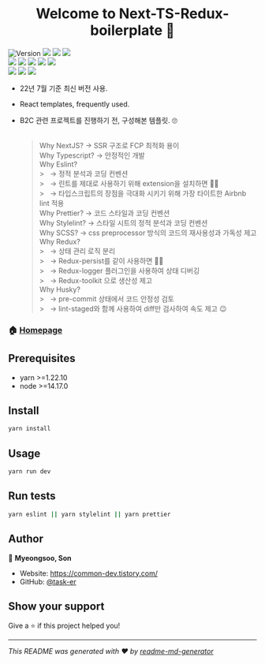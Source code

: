 <h1 align="center">Welcome to Next-TS-Redux-boilerplate 👋</h1>
<p>
  <img alt="Version" src="https://img.shields.io/badge/version-0.0.1-blue.svg?cacheSeconds=2592000" />
  <img src="https://img.shields.io/badge/yarn-%3E%3D1.22.10-blue.svg" />
  <img src="https://img.shields.io/badge/node-%3E%3D14.17.0-blue.svg" />
  <img src="https://img.shields.io/badge/React-%3E%3D18.2.0-blue.svg" />
  <br />
  <img src="https://img.shields.io/badge/-React.js-61DAFB?logo=React&logoColor=white&style=flat">
  <img src="https://img.shields.io/badge/-Next.js-000000?logo=next.js&logoColor=white&style=flat">
  <img src="https://img.shields.io/badge/-Typescript-3178C6?logo=Typescript&logoColor=white&style=flat">
  <img src="https://img.shields.io/badge/-SASS-CC6699?logo=sass&logoColor=white&style=flat">
  <img src="https://img.shields.io/badge/-Redux-764ABC?logo=redux&logoColor=white&style=flat">
  <br />
  <img src="https://img.shields.io/badge/-Prettier-F7B93E?logo=prettier&logoColor=white&style=flat">
  <img src="https://img.shields.io/badge/-ESLint-4B32C3?logo=eslint&logoColor=white&style=flat">
  <img src="https://img.shields.io/badge/-Stylelint-263238?logo=stylelint&logoColor=white&style=flat">
  
</p>

- 22년 7월 기준 최신 버전 사용. <br />

- React templates, frequently used. <br />

- B2C 관련 프로젝트를 진행하기 전, 구성해본 템플릿. 🙄<br /> <br/>
  > Why NextJS? → SSR 구조로 FCP 최적화 용이<br />
  > Why Typescript? → 안정적인 개발<br />
  > Why Eslint? <br /> > &nbsp; → 정적 분석과 코딩 컨벤션<br /> > &nbsp; → 린트를 제대로 사용하기 위해 extension을 설치하면 👍🏻<br /> > &nbsp; → 타입스크립트의 장점을 극대화 시키기 위해 가장 타이트한 Airbnb lint 적용<br />
  > Why Prettier? → 코드 스타일과 코딩 컨벤션<br />
  > Why Stylelint? → 스타일 시트의 정적 분석과 코딩 컨벤션<br />
  > Why SCSS? → css preprocessor 방식의 코드의 재사용성과 가독성 제고<br />
  > Why Redux? <br /> > &nbsp; → 상태 관리 로직 분리 <br /> > &nbsp; → Redux-persist를 같이 사용하면 👍🏻 <br /> > &nbsp; → Redux-logger 플러그인을 사용하여 상태 디버깅 <br /> > &nbsp; → Redux-toolkit 으로 생산성 제고 <br />
  > Why Husky? <br /> > &nbsp; → pre-commit 상태에서 코드 안정성 검토 <br /> > &nbsp; → lint-staged와 함께 사용하여 diff만 검사하여 속도 제고 😉<br />

### 🏠 [Homepage](https://github.com/task-er/Next-TS-Redux-boilerplate)

## Prerequisites

- yarn >=1.22.10
- node >=14.17.0

## Install

```sh
yarn install
```

## Usage

```sh
yarn run dev
```

## Run tests

```sh
yarn eslint || yarn stylelint || yarn prettier
```

## Author

👤 **Myeongsoo, Son**

- Website: https://common-dev.tistory.com/
- GitHub: [@task-er](https://github.com/task-er)

## Show your support

Give a ⭐️ if this project helped you!

---

_This README was generated with ❤️ by [readme-md-generator](https://github.com/kefranabg/readme-md-generator)_
